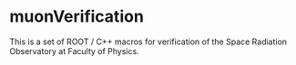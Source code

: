 # muonVerification
This is a set of ROOT / C++ macros for verification of the Space Radiation Observatory at Faculty of Physics. 

